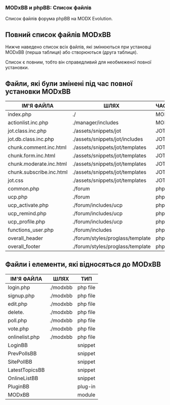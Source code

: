 <meta http-equiv="Content-Type" content="text/html; charset=utf-8">
<h3>MODxBB и phpBB: Список файлів </h3> 
Список файлів форума phpBB на MODX Evolution.	
<br>
<h2 class="page-header">Повний список файлів MODxBB</h2>
<p>Нижче наведено список всіх файлів, які змінюються при установці MODxBB (перша таблиця) або створюються (друга таблиця).</p>
<p>Список є повним, тобто він справедливий для необмеженої повної установки.</p>
<h2 class="page-header">Файли, які були змінені під час повної установки MODxBB</h2>
<div class="flip-scroll">
	<table class="table table-bordered table-vcenter flip-content">
		<thead class="flip-content bordered-palegreen">
			<tr><th>ІМ'Я ФАЙЛА</th><th>ШЛЯХ</th><th>ЧАСТИНА</th></tr>
		</thead>
		<tbody>
			<tr>
				<td>index.php</td>
				<td>./</td>
				<td>MODx</td>
			</tr>
			<tr>
				<td>actionlist.inc.php</td>
				<td>./manager/includes</td>
				<td>MODx</td>
			</tr>
			<tr>
				<td>jot.class.inc.php</td>
				<td>./assets/snippets/jot</td>
				<td>JOT</td>
			</tr>
			<tr>
				<td>jot.db.class.inc.php</td>
				<td>./assets/snippets/jot/includes</td>
				<td>JOT</td>
			</tr>
			<tr>
				<td>chunk.comment.inc.html</td>
				<td>./assets/snippets/jot/templates</td>
				<td>JOT</td>
			</tr>
			<tr>
				<td>chunk.form.inc.html</td>
				<td>./assets/snippets/jot/templates</td>
				<td>JOT</td>
			</tr>
			<tr>
				<td>chunk.moderate.inc.html</td>
				<td>./assets/snippets/jot/templates</td>
				<td>JOT</td>
			</tr>
			<tr>
				<td>chunk.subscribe.inc.html</td>
				<td>./assets/snippets/jot/templates</td>
				<td>JOT</td>
			</tr>
			<tr>
				<td>jot.css</td>
				<td>./assets/snippets/jot/templates</td>
				<td>JOT</td>
			</tr>
			<tr>
				<td>common.php</td>
				<td>./forum</td>
				<td>phpBB</td>
			</tr>
			<tr>
				<td>ucp.php</td>
				<td>./forum</td>
				<td>phpBB</td>
			</tr>
			<tr>
				<td>ucp_activate.php</td>
				<td>./forum/includes/ucp</td>
				<td>phpBB</td>
			</tr>
			<tr>
				<td>ucp_remind.php</td>
				<td>./forum/includes/ucp</td>
				<td>phpBB</td>
			</tr>
			<tr>
				<td>ucp_profile.php</td>
				<td>./forum/includes/ucp</td>
				<td>phpBB</td>
			</tr>
			<tr>
				<td>functions_user.php</td>
				<td>./forum/includes</td>
				<td>phpBB</td>
			</tr>
			<tr>
				<td>overall_header</td>
				<td>./forum/styles/proglass/template</td>
				<td>phpBB</td>
			</tr>
			<tr>
				<td>overall_footer</td>
				<td>./forum/styles/proglass/template</td>
				<td>phpBB</td>
			</tr>
		</tbody>
	</table>
</div>
<h2 class="page-header">Файли і елементи, які відносяться до MODxBB</h2>
<div class="flip-scroll">
	<table class="table table-bordered table-vcenter flip-content">
		<thead class="flip-content bordered-palegreen">
			<tr><th>ІМ'Я ФАЙЛА</th><th>ШЛЯХ</th><th>ТИП</th></tr>
		</thead>
		<tbody>
			<tr>
				<td>login.php</td>
				<td>./modxbb</td>
				<td>php file</td>
			</tr>
			<tr>
				<td>signup.php</td>
				<td>./modxbb</td>
				<td>php file</td>
			</tr>
			<tr>
				<td>edit.php</td>
				<td>./modxbb</td>
				<td>php file</td>
			</tr>
			<tr>
				<td>delete.</td>
				<td>./modxbb</td>
				<td>php file</td>
			</tr>
			<tr>
				<td>poll.php</td>
				<td>./modxbb</td>
				<td>php file</td>
			</tr>
			<tr>
				<td>vote.php</td>
				<td>./modxbb</td>
				<td>php file</td>
			</tr>
			<tr>
				<td>onlinelist.php</td>
				<td>./modxbb</td>
				<td>php file</td>
			</tr>
			<tr>
				<td>LoginBB</td>
				<td></td>
				<td>snippet</td>
			</tr>
			<tr>
				<td>PrevPollsBB</td>
				<td></td>
				<td>snippet</td>
			</tr>
			<tr>
				<td>SitePollBB</td>
				<td></td>
				<td>snippet</td>
			</tr>
			<tr>
				<td>LatestTopicsBB</td>
				<td></td>
				<td>snippet</td>
			</tr>
			<tr>
				<td>OnlineListBB</td>
				<td></td>
				<td>snippet</td>
			</tr>
			<tr>
				<td>PluginBB</td>
				<td></td>
				<td>plug-in</td>
			</tr>
			<tr>
				<td>MODxBB</td>
				<td></td>
				<td>module</td>
			</tr>
		</tbody>
	</table>
</div>